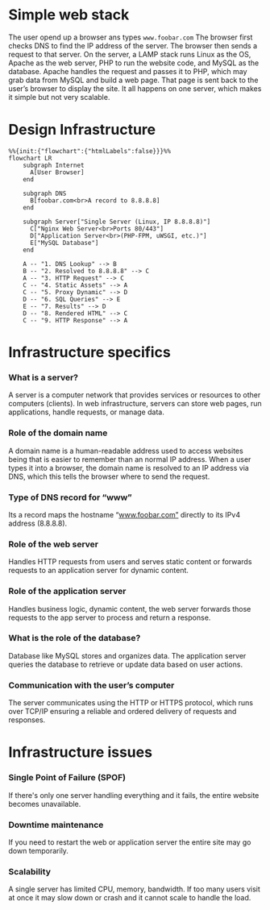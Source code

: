 # Simple web stack

The user opend up a browser ans types ```www.foobar.com``` The browser first checks DNS to find the IP address of the server. The browser then sends a request to that server. On the server, a LAMP stack runs Linux as the OS, Apache as the web server, PHP to run the website code, and MySQL as the database. Apache handles the request and passes it to PHP, which may grab data from MySQL and build a web page. That page is sent back to the user’s browser to display the site. It all happens on one server, which makes it simple but not very scalable.

#  Design Infrastructure

```mermaid
%%{init:{"flowchart":{"htmlLabels":false}}}%%
flowchart LR
    subgraph Internet
      A[User Browser]
    end

    subgraph DNS
      B[foobar.com<br>A record to 8.8.8.8]
    end

    subgraph Server["Single Server (Linux, IP 8.8.8.8)"]
      C["Nginx Web Server<br>Ports 80/443"]
      D["Application Server<br>(PHP‑FPM, uWSGI, etc.)"]
      E["MySQL Database"]
    end

    A -- "1. DNS Lookup" --> B
    B -- "2. Resolved to 8.8.8.8" --> C
    A -- "3. HTTP Request" --> C
    C -- "4. Static Assets" --> A
    C -- "5. Proxy Dynamic" --> D
    D -- "6. SQL Queries" --> E
    E -- "7. Results" --> D
    D -- "8. Rendered HTML" --> C
    C -- "9. HTTP Response" --> A
```
# Infrastructure specifics

### What is a server?

A server is a computer network that provides services or resources to other computers (clients). In web infrastructure, servers can store web pages, run applications, handle requests, or manage data.

### Role of the domain name
A domain name is a human-readable address used to access websites being that is easier to remember than an normal IP address. When a user types it into a browser, the domain name is resolved to an IP address via DNS, which this tells the browser where to send the request.

### Type of DNS record for “www”
Its a record maps the hostname “www.foobar.com” directly to its IPv4 address (8.8.8.8).

### Role of the web server
Handles HTTP requests from users and serves static content or forwards requests to an application server for dynamic content.

### Role of the application server
Handles business logic, dynamic content, the web server forwards those requests to the app server to process and return a response.

### What is the role of the database?
Database like MySQL stores and organizes data. The application server queries the database to retrieve or update data based on user actions.

### Communication with the user’s computer
The server communicates using the HTTP or HTTPS protocol, which runs over TCP/IP ensuring a reliable and ordered delivery of requests and responses.

# Infrastructure issues
### Single Point of Failure (SPOF)

If there's only one server handling everything and it fails, the entire website becomes unavailable. 

### Downtime maintenance

If you need to restart the web or application server  the entire site may go down temporarily.

### Scalability

A single server has limited CPU, memory, bandwidth. If too many users visit at once it may slow down or crash and  it cannot scale to handle the load.
